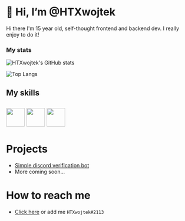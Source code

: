 # 👋 Hi, I’m @HTXwojtek

Hi there I'm 15 year old, self-thought frontend and backend dev. I really enjoy to do it!



### My stats
  
<!--[![HTXwojtek's GitHub stats](https://github-readme-stats.vercel.app/api?username=HTXwojtek)](https://github.com/anuraghazra/github-readme-stats)-->
![HTXwojtek's GitHub stats](https://github-readme-stats.vercel.app/api?username=HTXwojtek&show_icons=true&theme=onedark)

<!--![HTXwojtek's GitHub stats](https://github-readme-stats.vercel.app/api?username=HTXalpha&show_icons=true&theme=radical)-->
<!--[![Top Langs](https://github-readme-stats.vercel.app/api/top-langs/?username=HTXalpha)](https://github.com/anuraghazra/github-readme-stats)-->
![Top Langs](https://github-readme-stats.vercel.app/api/top-langs/?username=HTXwojtek&layout=compact&theme=onedark)<!--(https://github.com/anuraghazra/github-readme-stats)-->

<h2>My skills<h2>
<img src="https://user-images.githubusercontent.com/75257323/120930075-0a296a80-c6ec-11eb-9a9a-c7c930f51b75.png" width="50" height="50" /> <img src="https://user-images.githubusercontent.com/75257323/120930393-59bc6600-c6ed-11eb-8dac-943e1499c20b.png" width="50" height="50" /> <img src="https://user-images.githubusercontent.com/75257323/120930424-76589e00-c6ed-11eb-9618-07cf4ae1cfe4.png" width="50" height="50" /> 









# Projects

* [Simple discord verification bot](https://github.com/HTXwojtek/Simple-Discord-verification-bot)
* More coming soon...


# How to reach me

- [Click here](https://discord.com/users/591899182793621527) or add me `HTXwojtek#2113`







<!---
- 👋 Hi, I’m @HTXalpha
- 👀 I’m in the process if creating a multipurpose discord bot.
- 🌱 I’m currently learning Javascript
- 📫 How to reach me ...
* You can reach me on discord HTXwojtek#2113
--->
<!---
HTXwojtek/HTXwojtek is a ✨ special ✨ repository because its `README.md` (this file) appears on your GitHub profile.
You can click the Preview link to take a look at your changes.
--->











<!--- 👋 Hi, I’m @HTXwojtek
- 👀 I’m interested in ...
- 🌱 I’m currently learning ...
- 💞️ I’m looking to collaborate on ...
- 📫 How to reach me ...--->

<!---
HTXwojtek/HTXwojtek is a ✨ special ✨ repository because its `README.md` (this file) appears on your GitHub profile.
You can click the Preview link to take a look at your changes.
--->
